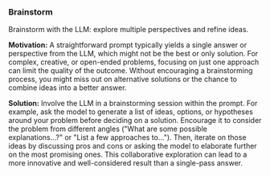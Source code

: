 ### Brainstorm
Brainstorm with the LLM: explore multiple perspectives and refine ideas.

**Motivation:** A straightforward prompt typically yields a single answer or perspective from the LLM, which might not be the best or only solution. For complex, creative, or open-ended problems, focusing on just one approach can limit the quality of the outcome. Without encouraging a brainstorming process, you might miss out on alternative solutions or the chance to combine ideas into a better answer.

**Solution:** Involve the LLM in a brainstorming session within the prompt. For example, ask the model to generate a list of ideas, options, or hypotheses around your problem before deciding on a solution. Encourage it to consider the problem from different angles ("What are some possible explanations...?" or "List a few approaches to..."). Then, iterate on those ideas by discussing pros and cons or asking the model to elaborate further on the most promising ones. This collaborative exploration can lead to a more innovative and well-considered result than a single-pass answer.
